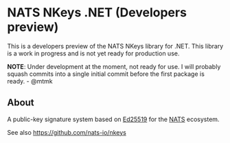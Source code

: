 # NATS NKeys .NET (Developers preview)

This is a developers preview of the NATS NKeys library for .NET.
This library is a work in progress and is not yet ready for production use.

**NOTE**: Under development at the moment, not ready for use.
I will probably squash commits into a single initial commit before the first package is ready. - @mtmk

## About

A public-key signature system based on [Ed25519](https://ed25519.cr.yp.to/) for
the [NATS](https://nats.io/) ecosystem.

See also https://github.com/nats-io/nkeys
